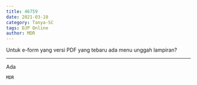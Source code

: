 ```yaml
---
title: 46759
date: 2021-03-10
category: Tanya-SC
tags: DJP Online
author: MDR
---
```


Untuk e-form yang versi PDF yang tebaru ada menu unggah lampiran?

---

Ada

`MDR`
